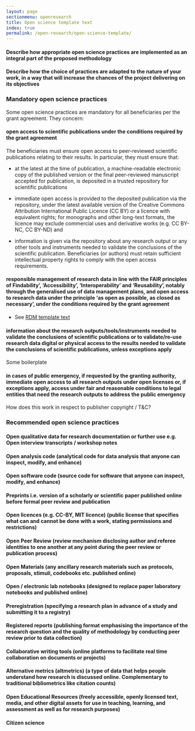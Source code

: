 ```yaml
---
layout: page
sectionmenu: openresearch
title: Open science template text
index: true
permalink: /open-research/open-science-template/
---
```


#### Describe how appropriate open science practices are implemented as an integral part of the proposed methodology 
#### Describe how the choice of practices are adapted to the nature of your work, in a way that will increase the chances of the project delivering on its objectives

### Mandatory open science practices 

Some open science practices are mandatory for all beneficiaries per the grant agreement. They concern:

#### open access to scientific publications under the conditions required by the grant agreement

The beneficiaries must ensure open access to peer-reviewed scientific publications relating to their results. In particular, they must ensure that:  

* at the latest at the time of publication, a machine-readable electronic copy of the published version or the final peer-reviewed manuscript accepted for publication, is deposited in a trusted repository for scientific publications  

* immediate open access is provided to the deposited publication via the repository, under the latest available version of the Creative Commons Attribution International Public Licence (CC BY) or a licence with equivalent rights; for monographs and other long-text formats, the licence may exclude commercial uses and derivative works (e.g. CC BY-NC, CC BY-ND) and  

* information is given via the repository about any research output or any other tools and instruments needed to validate the conclusions of the scientific publication. Beneficiaries (or authors) must retain sufficient intellectual property rights to comply with the open access requirements. 


#### responsible management of research data in line with the FAIR principles of Findability’, ‘Accessibility’, ‘Interoperability’ and ‘Reusability’, notably through the generalised use of data management plans, and open access to research data under the principle ‘as open as possible, as closed as necessary’, under the conditions required by the grant agreement

* See [RDM template text](https://handbook.researchdata.leeds.ac.uk/open-research/rdm-template/)


#### information about the research outputs/tools/instruments needed to validate the conclusions of scientific publications or to validate/re-use research data digital or physical access to the results needed to validate the conclusions of scientific publications, unless exceptions apply

Some boilerplate


#### in cases of public emergency, if requested by the granting authority, immediate open access to all research outputs under open licenses or, if exceptions apply, access under fair and reasonable conditions to legal entities that need the research outputs to address the public emergency

How does this work in respect to publisher copyright / T&C?


### Recommended open science practices

#### Open qualitative data for research documentation or further use e.g. Open interview transcripts / workshop notes


#### Open analysis code (analytical code for data analysis that anyone can inspect, modify, and enhance)


#### Open software code (source code for software that anyone can inspect, modify, and enhance)


#### Preprints i.e. version of a scholarly or scientific paper published online before formal peer review and publication


#### Open licences (e.g. CC-BY, MIT licence) (public license that specifies what can and cannot be done with a work, stating permissions and restrictions)


#### Open Peer Review (review mechanism disclosing author and referee identities to one another at any point during the peer review or publication process)


#### Open Materials (any ancillary research materials such as protocols, proposals, stimuli, codebooks etc. published online)


#### Open / electronic lab notebooks (designed to replace paper laboratory notebooks and published online)


#### Preregistration (specifying a research plan in advance of a study and submitting it to a registry)


#### Registered reports (publishing format emphasising the importance of the research question and the quality of methodology by conducting peer review prior to data collection)


#### Collaborative writing tools (online platforms to facilitate real time collaboration on documents or projects)


#### Alternative metrics (altmetrics) (a type of data that helps people understand how research is discussed online. Complementary to traditional bibliometrics like citation counts)


#### Open Educational Resources (freely accessible, openly licensed text, media, and other digital assets for use in teaching, learning, and assessment as well as for research purposes)


#### Citizen science
